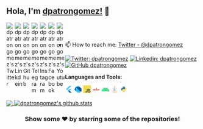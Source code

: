 ## Hola, I'm [dpatrongomez!](https://dpatrongomez.github.io/) 👋

<a href="https://twitter.com/dpatrongomez">
  <img align="left" alt="dpatrongomez's Twitter" width="22px" src="https://cdn.jsdelivr.net/npm/simple-icons@v5/icons/twitter.svg" />
</a>
<a href="https://linkedin.com/in/dpatrongomez">
  <img align="left" alt="dpatrongomez's Linkdein" width="22px" src="https://cdn.jsdelivr.net/npm/simple-icons@v5/icons/linkedin.svg" />
</a>
<a href="https://github.com/dpatrongomez">
  <img align="left" alt="dpatrongomez's Github" width="22px" src="https://cdn.jsdelivr.net/npm/simple-icons@v5/icons/github.svg" />
</a>
<a href="https://t.me/dpatrongomez">
  <img align="left" alt="dpatrongomez's Telegram" width="22px" src="https://cdn.jsdelivr.net/npm/simple-icons@v5/icons/telegram.svg" />
</a>
<a href="https://instagram.com/dpatrongomez/">
  <img align="left" alt="dpatrongomez's Instagram" width="22px" src="https://cdn.jsdelivr.net/npm/simple-icons@v5/icons/instagram.svg" />
</a>
<a href="https://www.facebook.com/dpatrongomez/">
  <img align="left" alt="dpatrongomez's Facebook" width="22px" src="https://cdn.jsdelivr.net/npm/simple-icons@v5/icons/facebook.svg" />
</a>
<a href="https://www.youtube.com/channel/UCE--ew_YcO31pBrrOfE-D_w">
  <img align="left" alt="dpatrongomez's Youtube" width="22px" src="https://cdn.jsdelivr.net/npm/simple-icons@v5/icons/youtube.svg" />
</a>

<br/>
<br/>

- 📫 How to reach me: [Twitter - @dpatrongomez](https://twitter.com/dpatrongomez)

[![Twitter: dpatrongomez](https://img.shields.io/twitter/follow/dpatrongomez?style=social)](https://twitter.com/dpatrongomez)
[![Linkedin: dpatrongomez](https://img.shields.io/badge/-dpatrongomez-blue?style=flat-square&logo=Linkedin&logoColor=white&link=https://www.linkedin.com/in/dpatrongomez/)](https://www.linkedin.com/in/dpatrongomez/)
[![GitHub dpatrongomez](https://img.shields.io/github/followers/dpatrongomez?label=follow&style=social)](https://github.com/dpatrongomez)


**Languages and Tools:**  

<code><img height="20" src="https://raw.githubusercontent.com/github/explore/80688e429a7d4ef2fca1e82350fe8e3517d3494d/topics/flutter/flutter.png"></code>
<code><img height="20" src="https://raw.githubusercontent.com/github/explore/80688e429a7d4ef2fca1e82350fe8e3517d3494d/topics/dart/dart.png"></code>
<code><img height="20" src="https://raw.githubusercontent.com/github/explore/80688e429a7d4ef2fca1e82350fe8e3517d3494d/topics/javascript/javascript.png"></code>
<code><img height="20" src="https://raw.githubusercontent.com/github/explore/80688e429a7d4ef2fca1e82350fe8e3517d3494d/topics/ember/ember.png"></code>
<code><img height="20" src="https://raw.githubusercontent.com/github/explore/80688e429a7d4ef2fca1e82350fe8e3517d3494d/topics/android/android.png"></code>
<code><img height="20" src="https://raw.githubusercontent.com/github/explore/80688e429a7d4ef2fca1e82350fe8e3517d3494d/topics/java/java.png"></code>
<code><img height="20" src="https://raw.githubusercontent.com/github/explore/80688e429a7d4ef2fca1e82350fe8e3517d3494d/topics/python/python.png"></code>

<a href="https://github.com/dpatrongomez">
  <img align="center" src="https://github-readme-stats.vercel.app/api/top-langs/?username=dpatrongomez&theme=dark&hide_langs_below=1" />
</a>
<a href="https://github.com/dpatrongomez">
 <img align="center" src="https://github-readme-stats.vercel.app/api?username=dpatrongomez&show_icons=true&theme=dark&line_height=27" alt="dpatrongomez's github stats"/>
</a>

<div align="center">

### Show some ❤️ by starring some of the repositories!

</div>


